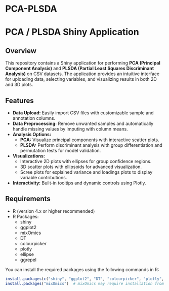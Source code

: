 # PCA-PLSDA
# PCA / PLSDA Shiny Application

## Overview
This repository contains a Shiny application for performing **PCA (Principal Component Analysis)** and **PLSDA (Partial Least Squares Discriminant Analysis)** on CSV datasets. The application provides an intuitive interface for uploading data, selecting variables, and visualizing results in both 2D and 3D plots.

## Features
- **Data Upload:** Easily import CSV files with customizable sample and annotation columns.
- **Data Preprocessing:** Remove unwanted samples and automatically handle missing values by imputing with column means.
- **Analysis Options:** 
  - **PCA:** Visualize principal components with interactive scatter plots.
  - **PLSDA:** Perform discriminant analysis with group differentiation and permutation tests for model validation.
- **Visualizations:** 
  - Interactive 2D plots with ellipses for group confidence regions.
  - 3D scatter plots with ellipsoids for advanced visualization.
  - Scree plots for explained variance and loadings plots to display variable contributions.
- **Interactivity:** Built-in tooltips and dynamic controls using Plotly.

## Requirements
- R (version 4.x or higher recommended)
- R Packages:
  - shiny
  - ggplot2
  - mixOmics
  - DT
  - colourpicker
  - plotly
  - ellipse
  - ggrepel

You can install the required packages using the following commands in R:

```R
install.packages(c("shiny", "ggplot2", "DT", "colourpicker", "plotly", "ellipse", "ggrepel"))
install.packages("mixOmics")  # mixOmics may require installation from Bioconductor
